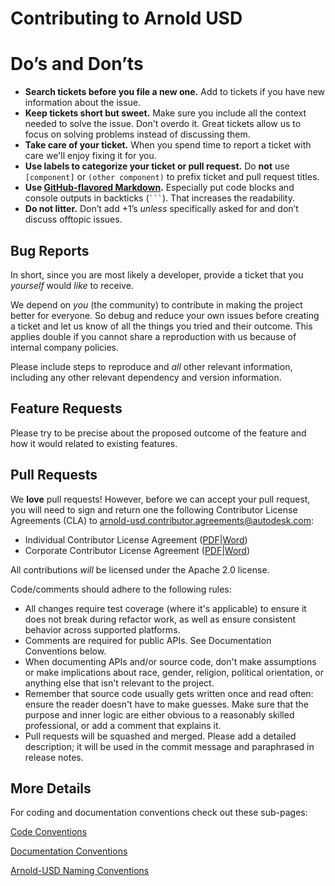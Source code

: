Contributing to Arnold USD
=======================

# Do’s and Don’ts

* **Search tickets before you file a new one.** Add to tickets if you have new information about the issue.
* **Keep tickets short but sweet.** Make sure you include all the context needed to solve the issue. Don't overdo it. Great tickets allow us to focus on solving problems instead of discussing them.
* **Take care of your ticket.** When you spend time to report a ticket with care we'll enjoy fixing it for you.
* **Use labels to categorize your ticket or pull request.** Do **not** use `[component]` or `(other component)` to prefix ticket and pull request titles. 
* **Use [GitHub-flavored Markdown](https://help.github.com/articles/markdown-basics/).** Especially put code blocks and console outputs in backticks (```` ``` ````). That increases the readability.
* **Do not litter.** Don’t add +1’s _unless_ specifically asked for and don’t discuss offtopic issues.

## Bug Reports

In short, since you are most likely a developer, provide a ticket that you
_yourself_ would _like_ to receive.

We depend on _you_ (the community) to contribute in making the project better
for everyone. So debug and reduce your own issues before creating a ticket and
let us know of all the things you tried and their outcome. This applies double
if you cannot share a reproduction with us because of internal company policies.

Please include steps to reproduce and _all_ other relevant information,
including any other relevant dependency and version information.

## Feature Requests

Please try to be precise about the proposed outcome of the feature and how it
would related to existing features.

## Pull Requests

We **love** pull requests! However, before we can accept your pull request, you will need to sign and return one the following Contributor License Agreements (CLA) to <arnold-usd.contributor.agreements@autodesk.com>:

- Individual Contributor License Agreement ([PDF](docs/cla/Arnold%20components%20for%20USD%20-%20Ind%20Contrib%20Agmt.pdf)|[Word](docs/cla/Arnold%20components%20for%20USD%20-%20Ind%20Contrib%20Agmt.docx))
- Corporate Contributor License Agreement ([PDF](docs/cla/Arnold%20components%20for%20USD%20-%20Corp%20Contrib%20Agmt.pdf)|[Word](docs/cla/Arnold%20components%20for%20USD%20-%20Corp%20Contrib%20Agmt.docx))

All contributions _will_ be licensed under the Apache 2.0 license.

Code/comments should adhere to the following rules:

* All changes require test coverage (where it's applicable) to ensure it does
  not break during refactor work, as well as ensure consistent behavior across
  supported platforms.
* Comments are required for public APIs. See Documentation Conventions below.
* When documenting APIs and/or source code, don't make assumptions or make
  implications about race, gender, religion, political orientation, or anything
  else that isn't relevant to the project.
* Remember that source code usually gets written once and read often: ensure
  the reader doesn't have to make guesses. Make sure that the purpose and inner
  logic are either obvious to a reasonably skilled professional, or add a
  comment that explains it.
* Pull requests will be squashed and merged. Please add a detailed description;
  it will be used in the commit message and paraphrased in release notes.

## More Details

For coding and documentation conventions check out these sub-pages:

[Code Conventions](docs/conventions.md)

[Documentation Conventions](docs/documenting.md)

[Arnold-USD Naming Conventions](docs/naming_conventions.md)
